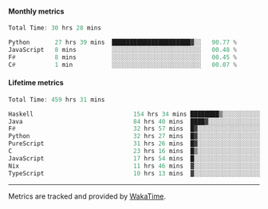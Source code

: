 #### Monthly metrics
<!--START_SECTION:wakamonthly-->

```asm
Total Time: 30 hrs 28 mins

Python       27 hrs 39 mins  ██████████████████████▓░░   90.77 %
JavaScript   8 mins          ░░░░░░░░░░░░░░░░░░░░░░░░░   00.48 %
F#           8 mins          ░░░░░░░░░░░░░░░░░░░░░░░░░   00.45 %
C#           1 min           ░░░░░░░░░░░░░░░░░░░░░░░░░   00.07 %
```

<!--END_SECTION:wakamonthly-->
#### Lifetime metrics
<!--START_SECTION:wakalifetime-->

```asm
Total Time: 459 hrs 31 mins

Haskell                            154 hrs 34 mins ████████▒░░░░░░░░░░░░░░░░   33.54 %
Java                               84 hrs 40 mins  ████▓░░░░░░░░░░░░░░░░░░░░   18.38 %
F#                                 32 hrs 57 mins  █▓░░░░░░░░░░░░░░░░░░░░░░░   07.15 %
Python                             32 hrs 27 mins  █▓░░░░░░░░░░░░░░░░░░░░░░░   07.04 %
PureScript                         31 hrs 26 mins  █▓░░░░░░░░░░░░░░░░░░░░░░░   06.82 %
C                                  23 hrs 16 mins  █▒░░░░░░░░░░░░░░░░░░░░░░░   05.05 %
JavaScript                         17 hrs 54 mins  █░░░░░░░░░░░░░░░░░░░░░░░░   03.89 %
Nix                                11 hrs 46 mins  ▓░░░░░░░░░░░░░░░░░░░░░░░░   02.56 %
TypeScript                         10 hrs 13 mins  ▓░░░░░░░░░░░░░░░░░░░░░░░░   02.22 %
```

<!--END_SECTION:wakalifetime-->

---

Metrics are tracked and provided by [WakaTime](https://github.com/athul/waka-readme).
